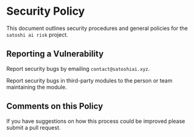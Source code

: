 # Security Policy

This document outlines security procedures and general policies for the `satoshi ai risk` project.


## Reporting a Vulnerability

Report security bugs by emailing `contact@satoshiai.xyz`.

Report security bugs in third-party modules to the person or team maintaining the module.

## Comments on this Policy

If you have suggestions on how this process could be improved please submit a pull request.
